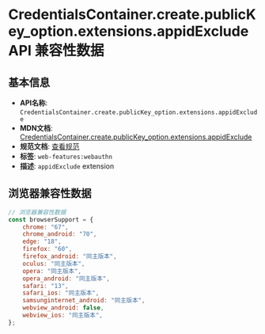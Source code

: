# CredentialsContainer.create.publicKey_option.extensions.appidExclude API 兼容性数据

## 基本信息

- **API名称**: `CredentialsContainer.create.publicKey_option.extensions.appidExclude`
- **MDN文档**: [CredentialsContainer.create.publicKey_option.extensions.appidExclude](https://developer.mozilla.org/docs/Web/API/Web_Authentication_API/WebAuthn_extensions#appidexclude)
- **规范文档**: [查看规范](https://w3c.github.io/webauthn/#sctn-appid-exclude-extension)
- **标签**: `web-features:webauthn`
- **描述**: `appidExclude` extension

## 浏览器兼容性数据

```javascript
// 浏览器兼容性数据
const browserSupport = {
    chrome: "67",
    chrome_android: "70",
    edge: "18",
    firefox: "60",
    firefox_android: "同主版本",
    oculus: "同主版本",
    opera: "同主版本",
    opera_android: "同主版本",
    safari: "13",
    safari_ios: "同主版本",
    samsunginternet_android: "同主版本",
    webview_android: false,
    webview_ios: "同主版本",
};

```

